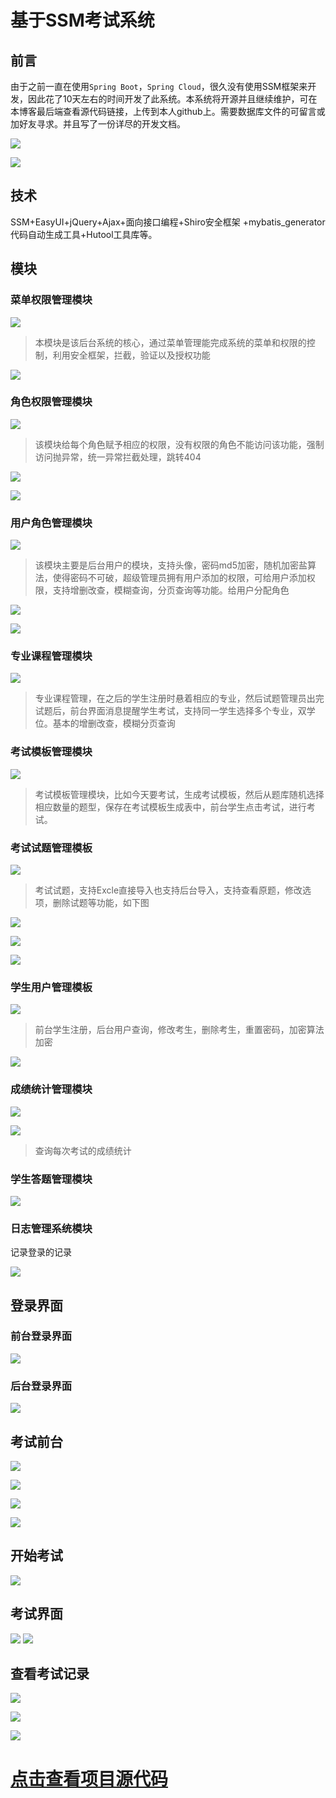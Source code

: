 # 基于SSM考试系统

## 前言

由于之前一直在使用`Spring Boot`，`Spring Cloud`，很久没有使用SSM框架来开发，因此花了10天左右的时间开发了此系统。本系统将开源并且继续维护，可在本博客最后端查看源代码链接，上传到本人github上。需要数据库文件的可留言或加好友寻求。并且写了一份详尽的开发文档。

![](https://gitee.com/wadewhy/blog_img/raw/master/static/20200322213127.png)

![](https://gitee.com/wadewhy/blog_img/raw/master/static/20200322213202.png)

## 技术

SSM+EasyUI+jQuery+Ajax+面向接口编程+Shiro安全框架 +mybatis_generator代码自动生成工具+Hutool工具库等。

## 模块

### 菜单权限管理模块

![](https://gitee.com/wadewhy/blog_img/raw/master/static/20200322212524.png)

> 本模块是该后台系统的核心，通过菜单管理能完成系统的菜单和权限的控制，利用安全框架，拦截，验证以及授权功能

![](https://gitee.com/wadewhy/blog_img/raw/master/static/20200322213423.png)	

### 角色权限管理模块

![](https://gitee.com/wadewhy/blog_img/raw/master/static/20200322213913.png)

> 该模块给每个角色赋予相应的权限，没有权限的角色不能访问该功能，强制访问抛异常，统一异常拦截处理，跳转404

![](https://gitee.com/wadewhy/blog_img/raw/master/static/20200322214026.png)	

![](https://gitee.com/wadewhy/blog_img/raw/master/static/20200322214145.png)	

### 用户角色管理模块

![](https://gitee.com/wadewhy/blog_img/raw/master/static/20200322214328.png)

> 该模块主要是后台用户的模块，支持头像，密码md5加密，随机加密盐算法，使得密码不可破，超级管理员拥有用户添加的权限，可给用户添加权限，支持增删改查，模糊查询，分页查询等功能。给用户分配角色

![](https://gitee.com/wadewhy/blog_img/raw/master/static/20200322214645.png)	

![](https://gitee.com/wadewhy/blog_img/raw/master/static/20200322214731.png)

### 专业课程管理模块

![](https://gitee.com/wadewhy/blog_img/raw/master/static/20200322214822.png)

> 专业课程管理，在之后的学生注册时悬着相应的专业，然后试题管理员出完试题后，前台界面消息提醒学生考试，支持同一学生选择多个专业，双学位。基本的增删改查，模糊分页查询

### 考试模板管理模块

![](https://gitee.com/wadewhy/blog_img/raw/master/static/20200322215142.png)

> 考试模板管理模块，比如今天要考试，生成考试模板，然后从题库随机选择相应数量的题型，保存在考试模板生成表中，前台学生点击考试，进行考试。

### 考试试题管理模板

![](https://gitee.com/wadewhy/blog_img/raw/master/static/20200322215522.png)

> 考试试题，支持Excle直接导入也支持后台导入，支持查看原题，修改选项，删除试题等功能，如下图

![](https://gitee.com/wadewhy/blog_img/raw/master/static/20200322215844.png)	

![](https://gitee.com/wadewhy/blog_img/raw/master/static/20200322215911.png)	

![](https://gitee.com/wadewhy/blog_img/raw/master/static/20200322220008.png)	

### 学生用户管理模板

![](https://gitee.com/wadewhy/blog_img/raw/master/static/20200322220152.png)

> 前台学生注册，后台用户查询，修改考生，删除考生，重置密码，加密算法加密

![](https://gitee.com/wadewhy/blog_img/raw/master/static/20200322220326.png)	

### 成绩统计管理模块

![](https://gitee.com/wadewhy/blog_img/raw/master/static/20200322222322.png)

![](https://gitee.com/wadewhy/blog_img/raw/master/static/20200322222357.png)

> 查询每次考试的成绩统计

### 学生答题管理模块

![](https://gitee.com/wadewhy/blog_img/raw/master/static/20200322222805.png)

### 日志管理系统模块

记录登录的记录

![](https://gitee.com/wadewhy/blog_img/raw/master/static/20200322222825.png)

## 登录界面

### 前台登录界面

![](https://gitee.com/wadewhy/blog_img/raw/master/static/20200322222901.png)

### 后台登录界面

![](https://gitee.com/wadewhy/blog_img/raw/master/static/20200322222933.png)

## 考试前台

![](https://gitee.com/wadewhy/blog_img/raw/master/static/20200322223025.png)

![](https://gitee.com/wadewhy/blog_img/raw/master/static/20200322223040.png)

![](https://gitee.com/wadewhy/blog_img/raw/master/static/20200322225258.png)

![](https://gitee.com/wadewhy/blog_img/raw/master/static/20200322225313.png)

## 开始考试

![](https://gitee.com/wadewhy/blog_img/raw/master/static/20200322223056.png)	

## 考试界面

![](https://gitee.com/wadewhy/blog_img/raw/master/static/20200322223141.png)	![](https://gitee.com/wadewhy/blog_img/raw/master/static/20200322223201.png)

## 查看考试记录

![](https://gitee.com/wadewhy/blog_img/raw/master/static/20200322223300.png)

![](https://gitee.com/wadewhy/blog_img/raw/master/static/20200322223322.png)

![](https://gitee.com/wadewhy/blog_img/raw/master/static/20200322223338.png)

# [点击查看项目源代码](https://github.com/Wadewhy/SSM_Exam.git)
